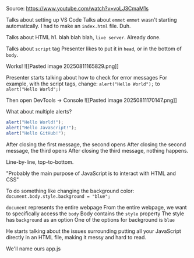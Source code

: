 Source: https://www.youtube.com/watch?v=voLJ3CmaM1s

Talks about setting up VS Code
Talks about `emmet`
`emmet` wasn't starting automatically. I had to make an `index.html` file. Duh.

Talks about HTML
h1. blah blah blah, `live server`. Already done.

Talks about `script` tag
Presenter likes to put it in `head`, or in the bottom of `body`.

Works!
![[Pasted image 20250811165829.png]]

Presenter starts talking about how to check for error messages
For example, with the script tags, change:
`alert("Hello World");`
to
`alert("Hello World";)`

Then open DevTools -> Console
![[Pasted image 20250811170147.png]]

What about multiple alerts?

```js
alert("Hello World!");
alert("Hello JavaScript!");
alert("Hello GitHub!");
```
After closing the first message, the second opens
After closing the second message, the third opens
After closing the third message, nothing happens.

Line-by-line, top-to-bottom.

"Probably the main purpose of JavaScript is to interact with HTML and CSS"

To do something like changing the background color:
`document.body.style.background = "blue";`

`document` represents the entire webpage
From the entire webpage, we want to specifically access the `body`
Body contains the `style` property
The style has `background` as an option
One of the options for background is `blue`

He starts talking about the issues surrounding putting all your JavaScript directly in an HTML file, making it messy and hard to read.

We'll name ours app.js